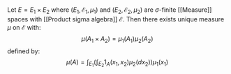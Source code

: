 Let $E=E_{1}\times E_{2}$ where $(E_{1},\mathcal{E}_{1},\mu_{1})$ and $(E_{2},\mathcal{E}_{2},\mu_{2})$ are $\sigma$-finite [[Measure]] spaces with [[Product sigma algebra]] $\mathcal{E}$. 
Then there exists unique measure $\mu$ on $\mathcal{E}$ with:
$$
\mu(A_{1}\times A_{2})=\mu_{1}(A_{1})\mu_{2}(A_{2})
$$
defined by:
$$
\mu(A)=\int_{E_{1}}\left( \int_{E_{2}}1_{A}(x_{1},x_{2})\mu_{2}(dx_{2}) \right)\mu_{1}(x_{1})
$$
